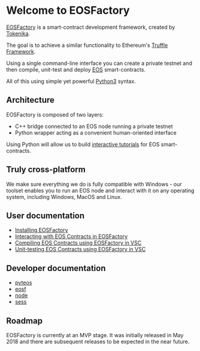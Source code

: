 # Welcome to EOSFactory

[EOSFactory](http://eosfactory.io/) is a smart-contract development framework, created by [Tokenika](https://tokenika.io).

The goal is to achieve a similar functionality to Ethereum's [Truffle Framework](http://truffleframework.com/).

Using a single command-line interface you can create a private testnet and then compile, unit-test and deploy [EOS](https://eos.io/) smart-contracts.

All of this using simple yet powerful [Python3](https://www.python.org/) syntax.

## Architecture

EOSFactory is composed of two layers:
- C++ bridge connected to an EOS node running a private testnet
- Python wrapper acting as a convenient human-oriented interface

Using Python will allow us to build [interactive tutorials](http://eosfactory.io/sphinx/build/html/) for EOS smart-contracts.

## Truly cross-platform

We make sure everything we do is fully compatible with Windows - our toolset enables you to run an EOS node and interact with it on any operating system, including Windows, MacOS and Linux.

## User documentation

* [Installing EOSFactory](http://eosfactory.io/sphinx/build/html/01.InstallingEOSFactory.html)
* [Interacting with EOS Contracts in EOSFactory](http://eosfactory.io/sphinx/build/html/02.InteractingWithEOSContractsInEOSFactory.html)
* [Compiling EOS Contracts using EOSFactory in VSC](http://eosfactory.io/sphinx/build/html/03.CompilingEOSContractsUsingEOSFactoryInVSC.html)
* [Unit-testing EOS Contracts using EOSFactory in VSC](http://eosfactory.io/sphinx/build/html/04.UnitTestingEOSContractsUsingEOSFactoryInVSC.html)

## Developer documentation

* [pyteos](http://eosfactory.io/sphinx/build/html/pyteos.html)
* [eosf](http://eosfactory.io/sphinx/build/html/eosf.html)
* [node](http://eosfactory.io/sphinx/build/html/node.html)
* [sess](http://eosfactory.io/sphinx/build/html/sess.html)

## Roadmap

EOSFactory is currently at an MVP stage. It was initially released in May 2018 and there are subsequent releases to be expected in the near future.
